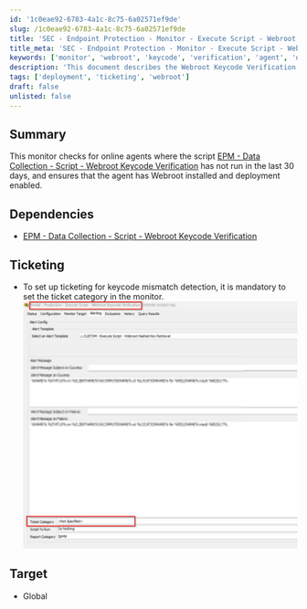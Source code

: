 ```yaml
---
id: '1c0eae92-6783-4a1c-8c75-6a02571ef9de'
slug: /1c0eae92-6783-4a1c-8c75-6a02571ef9de
title: 'SEC - Endpoint Protection - Monitor - Execute Script - Webroot Keycode Verification'
title_meta: 'SEC - Endpoint Protection - Monitor - Execute Script - Webroot Keycode Verification'
keywords: ['monitor', 'webroot', 'keycode', 'verification', 'agent', 'deployment']
description: 'This document describes the Webroot Keycode Verification Monitor, which checks for online agents where the script has not run in the last 30 days and ensures that Webroot is installed and deployment is enabled. It also covers dependencies and ticketing setup for keycode mismatch detection.'
tags: ['deployment', 'ticketing', 'webroot']
draft: false
unlisted: false
---
```


## Summary

This monitor checks for online agents where the script [EPM - Data Collection - Script - Webroot Keycode Verification](/docs/4d3b24f2-a55a-4f57-8cad-1345d1e85060) has not run in the last 30 days, and ensures that the agent has Webroot installed and deployment enabled.

## Dependencies

- [EPM - Data Collection - Script - Webroot Keycode Verification](/docs/4d3b24f2-a55a-4f57-8cad-1345d1e85060)

## Ticketing

- To set up ticketing for keycode mismatch detection, it is mandatory to set the ticket category in the monitor.  
  ![Ticket Category Setup](../../../static/img/docs/1c0eae92-6783-4a1c-8c75-6a02571ef9de/image_1.png)

## Target

- Global